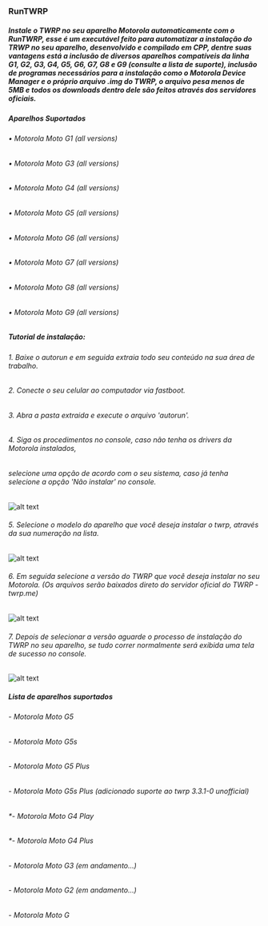 
### RunTWRP
##### *Instale o TWRP no seu aparelho Motorola automaticamente com o RunTWRP, esse é um executável feito para automatizar a instalação do TRWP no seu aparelho, desenvolvido e compilado em CPP, dentre suas vantagens está a inclusão de diversos aparelhos compatíveis da linha G1, G2, G3, G4, G5, G6, G7, G8 e G9 (consulte a lista de suporte), inclusão de programas necessários para a instalação como o Motorola Device Manager e o próprio arquivo .img do TWRP, o arquivo pesa menos de 5MB e todos os downloads dentro dele são feitos através dos servidores oficiais.*

##### Aparelhos Suportados
###### • Motorola Moto G1 *(all versions)*
###### • Motorola Moto G3 *(all versions)*
###### • Motorola Moto G4 *(all versions)*
###### • Motorola Moto G5 *(all versions)*
###### • Motorola Moto G6 *(all versions)*
###### • Motorola Moto G7 *(all versions)*
###### • Motorola Moto G8 *(all versions)*
###### • Motorola Moto G9 *(all versions)*

##### **_Tutorial de instalação:_**

###### *1. Baixe o autorun e em seguida extraia todo seu conteúdo na sua área de trabalho.*

###### *2. Conecte o seu celular ao computador via fastboot.*

###### *3. Abra a pasta extraida e execute o arquivo 'autorun'.*

###### *4. Siga os procedimentos no console, caso não tenha os drivers da Motorola instalados,*
###### *selecione uma opção de acordo com o seu sistema, caso já tenha selecione a opção 'Não instalar' no console.*

![alt text](https://uploaddeimagens.com.br/images/003/308/464/original/pic1.png?1624814081)

###### *5. Selecione o modelo do aparelho que você deseja instalar o twrp, através da sua numeração na lista.*

![alt text](https://uploaddeimagens.com.br/images/003/308/465/original/pic2.png?1624814176)

###### *6. Em seguida selecione a versão do TWRP que você deseja instalar no seu Motorola. (Os arquivos serão baixados direto do servidor oficial do TWRP - twrp.me)*

![alt text](https://uploaddeimagens.com.br/images/003/308/466/original/pic3.png?1624814248)

###### *7. Depois de selecionar a versão aguarde o processo de instalação do TWRP no seu aparelho, se tudo correr normalmente será exibida uma tela de sucesso no console.*

![alt text](https://uploaddeimagens.com.br/images/003/308/468/original/pic4.png?1624814446)

##### **_Lista de aparelhos suportados_**

######  *- Motorola Moto G5*
######  *- Motorola Moto G5s*
######  *- Motorola Moto G5 Plus*
######  *- Motorola Moto G5s Plus (adicionado suporte ao twrp 3.3.1-0 unofficial)*
######  *- Motorola Moto G4 Play 
######  *- Motorola Moto G4 Plus
######  *- Motorola Moto G3 (em andamento...)*
######  *- Motorola Moto G2 (em andamento...)*
######  *- Motorola Moto G*
